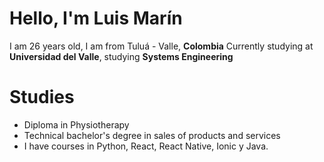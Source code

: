 # Hello, I'm Luis Marín

I am 26 years old, I am from Tuluá - Valle, **Colombia**
Currently studying at **Universidad del Valle**, studying **Systems Engineering**


# Studies
-	Diploma in Physiotherapy 
- Technical bachelor's degree in sales of products and services
- I have courses in Python, React, React Native, Ionic y Java.
